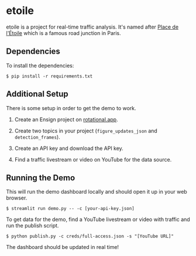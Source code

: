 # etoile
etoile is a project for real-time traffic analysis. It's named after [Place de l'Étoile](https://en.wikipedia.org/wiki/Place_Charles_de_Gaulle) which is a famous road junction in Paris.

## Dependencies

To install the dependencies:

```
$ pip install -r requirements.txt
```

## Additional Setup

There is some setup in order to get the demo to work.

1. Create an Ensign project on [rotational.app](https://rotational.app).

2. Create two topics in your project (`figure_updates_json` and `detection_frames`).

3. Create an API key and download the API key.

4. Find a traffic livestream or video on YouTube for the data source.

## Running the Demo

This will run the demo dashboard locally and should open it up in your web browser.

```
$ streamlit run demo.py -- -c [your-api-key.json]
```

To get data for the demo, find a YouTube livestream or video with traffic and run the publish script.

```
$ python publish.py -c creds/full-access.json -s "[YouTube URL]"
```

The dashboard should be updated in real time!